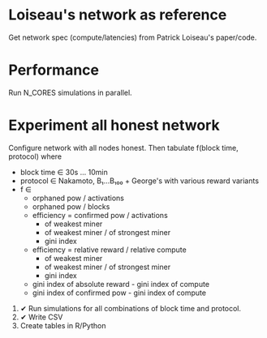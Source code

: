 # Loiseau's network as reference

Get network spec (compute/latencies) from Patrick Loiseau's paper/code.

# Performance

Run N_CORES simulations in parallel.

# Experiment all honest network

Configure network with all nodes honest.
Then tabulate f(block time, protocol) where
 - block time ∈ 30s ... 10min
 - protocol ∈ Nakamoto, B₁...B₁₀₀ + George's with various reward variants
 - f ∈
    + orphaned pow / activations
    + orphaned pow / blocks
    + efficiency = confirmed pow / activations
      - of weakest miner
      - of weakest miner / of strongest miner
      - gini index
    + efficiency = relative reward / relative compute
      - of weakest miner
      - of weakest miner / of strongest miner
      - gini index
    + gini index of absolute reward - gini index of compute
    + gini index of confirmed pow - gini index of compute

1. ✔ Run simulations for all combinations of block time and protocol.
2. ✔ Write CSV
3. Create tables in R/Python
